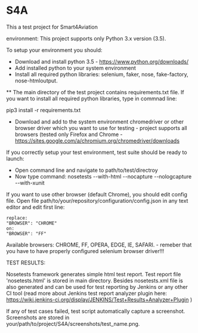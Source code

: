 # S4A
This a test project for Smart4Aviation

environment:
This project supports only Python 3.x version (3.5).

To setup your environment you should:
* Download and install python 3.5 - https://www.python.org/downloads/
* Add installed python to your system environment 
* Install all required python libraries: selenium, faker, nose, fake-factory, nose-htmloutput.

** The main directory of the test project contains requirements.txt file. If you want to install all required python libraries, type in commnad line:
 
 pip3 install -r requirements.txt
 
* Download and add to the system environment chromedriver or other browser driver which you want to use for testing - project supports all browsers (tested only Firefox and Chrome - https://sites.google.com/a/chromium.org/chromedriver/downloads

If you correctly setup your test environment, test suite should be ready to launch:
* Open command line and navigate to path/to/test/directroy
* Now type command: nosetests --with-html --nocapture --nologcapture --with-xunit

If you want to use other browser (default Chrome), you should edit config file.
Open file path/to/your/repository/configuration/config.json in any text editor and edit first line:
 
    replace:
    "BROWSER": "CHROME"
    on:
    "BROWSER": "FF"

Available browsers: CHROME, FF, OPERA, EDGE, IE, SAFARI. - remeber that you have to have properly configured selenium browser driver!!!

TEST RESULTS:

Nosetests framework generates simple html test report. Test report file 'nosetests.html' is stored in main directory.
Besides nosetests.xml file is also generated and can be used for test reporting by Jenkins or any other CI tool (read more about Jenkins test report analyzer plugin here: https://wiki.jenkins-ci.org/display/JENKINS/Test+Results+Analyzer+Plugin )

If any of test cases failed, test script automatically capture a screenshot. Screenshots are stored in your/path/to/project/S4A/screenshots/test_name.png.
